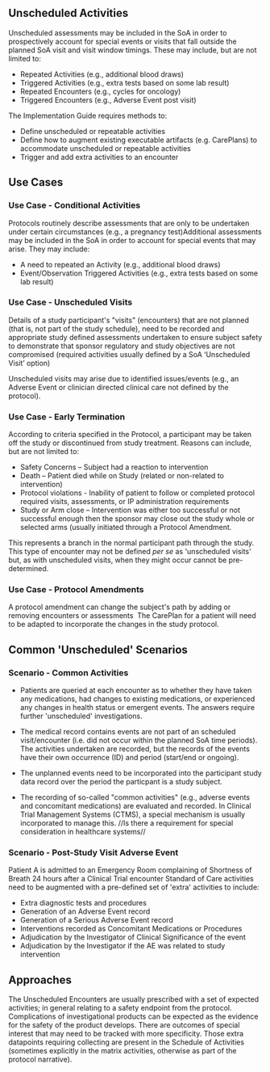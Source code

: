 ## Unscheduled Activities

​Unscheduled assessments may be included in the SoA in order to prospectively account for special events or visits that fall outside the planned SoA visit and visit window timings. These may include, but are not limited to: ​

* Repeated Activities (e.g., additional blood draws)​
* Triggered Activities (e.g., extra tests based on some lab result)​
* Repeated Encounters (e.g., cycles for oncology)​
* Triggered Encounters (e.g., Adverse Event post visit)​

The Implementation Guide requires methods to:​
* Define unscheduled or repeatable activities​
* Define how to augment existing executable artifacts (e.g. CarePlans) to accommodate unscheduled or repeatable activities​
* Trigger and add extra activities to an encounter​

## Use Cases

### Use Case - Conditional Activities

Protocols routinely describe assessments that are only to be undertaken under certain circumstances (e.g., a pregnancy test)​
Additional assessments may be included in the SoA in order to account for special events that may arise. They may include:​
* A need to repeated an Activity (e.g., additional blood draws)​
* Event/Observation Triggered Activities (e.g., extra tests based on some lab result)​

### Use Case - Unscheduled Visits

Details of a study participant's "visits" (encounters) that are not planned (that is, not part of the study schedule), need to be recorded and appropriate study defined assessments undertaken to ensure subject safety to demonstrate that sponsor regulatory and study objectives are not compromised (required activities usually defined by a SoA ‘Unscheduled Visit’ option) ​

Unscheduled visits may arise due to identified issues/events (e.g., an Adverse Event or clinician directed clinical care not defined by the protocol).​

### Use Case - Early Termination​

According to criteria specified in the Protocol, a participant may be taken off the study or discontinued from study treatment. Reasons can include, but are not limited to:​
* Safety Concerns – Subject had a reaction to intervention​
* Death – Patient died while on Study (related or non-related to intervention)
* Protocol violations - Inability of patient to follow or completed protocol required visits, assessments, or IP administration requirements​
* Study or Arm close – Intervention was either too successful or not successful enough then the sponsor may close out the study​ whole or selected arms (usually initiated through a Protocol Amendment.

This represents a branch in the normal participant path through the study. This type of encounter may not be defined *per se* as 'unscheduled visits' but, as with unscheduled visits, when they might occur cannot be pre-determined.

### Use Case - Protocol Amendments

A protocol amendment can change the subject's path by adding or removing encounters or assessments ​
The CarePlan for a patient will need to be adapted to incorporate the changes in the study protocol.

## Common 'Unscheduled' Scenarios 

### Scenario - Common Activities

* Patients are queried at each encounter as to whether they have taken any medications, had changes to existing medications, or experienced any changes in health status or emergent events​. The answers require further 'unscheduled' investigations.

* The medical record contains events are not part of an scheduled visit/encounter (i.e. did not occur within the planned SoA time periods). The activities undertaken are recorded, but the records of the events have their own occurrence (ID) and period (start/end or ongoing)​.

* The unplanned events need to be incorporated into the participant study data record over the period the particpant is a study subject​.

* The recording of so-called "common activities" (e.g., adverse events and concomitant medications) are evaluated and recorded. In Clinical Trial Management Systems (CTMS), a special mechanism is usually incorporated to manage this. //Is there a requirement for special consideration in healthcare systems//

### Scenario - Post-Study Visit Adverse Event

Patient A is admitted to an Emergency Room complaining of Shortness of Breath 24 hours after a Clinical Trial encounter​
Standard of Care activities need to be augmented with a pre-defined set of 'extra' activities to include​:
* Extra diagnostic tests and procedures​
* Generation of an Adverse Event record​
* Generation of a Serious Adverse Event record​
* Interventions recorded as Concomitant Medications or Procedures​
* Adjudication by the Investigator of Clinical Significance​ of the event
* Adjudication by the Investigator if the AE was related to study intervention​

## Approaches
The Unscheduled Encounters are usually prescribed with a set of expected activities; in general relating to a safety endpoint from the protocol.  Complications of investigational products can be expected as the evidence for the safety of the product develops. There are outcomes of special interest that may need to be tracked with more specificity. Those extra datapoints requiring collecting are present in the Schedule of Activities (sometimes explicitly in the matrix activities, otherwise as part of the protocol narrative).